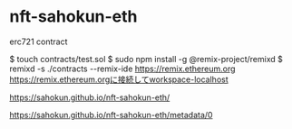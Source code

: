 # nft-sahokun-eth

erc721 contract

$ touch contracts/test.sol
$ sudo npm install -g @remix-project/remixd
$ remixd -s ./contracts --remix-ide https://remix.ethereum.org
https://remix.ethereum.orgに接続してworkspace-localhost

https://sahokun.github.io/nft-sahokun-eth/

https://sahokun.github.io/nft-sahokun-eth/metadata/0
